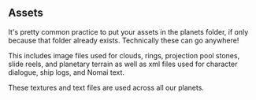 ## Assets

It's pretty common practice to put your assets in the planets folder, if only because that folder already exists. Technically these can go anywhere!

This includes image files used for clouds, rings, projection pool stones, slide reels, and planetary terrain as well as xml files used for character dialogue, ship logs, and Nomai text.

These textures and text files are used across all our planets.